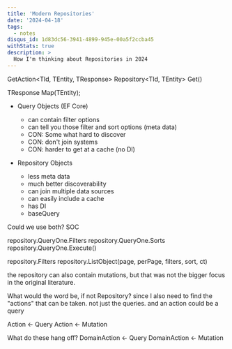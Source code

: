 ```yaml
---
title: 'Modern Repositories'
date: '2024-04-18'
tags:
  - notes
disqus_id: 1d83dc56-3941-4899-945e-00a5f2ccba45
withStats: true
description: >
  How I'm thinking about Repositories in 2024
---
```


GetAction<TId, TEntity, TResponse>
  Repository<TId, TEntity>
    Get()
  
TResponse Map(TEntity);



- Query Objects (EF Core)
  - can contain filter options
  - can tell you those filter and sort options (meta data)
  - CON: Some what hard to discover
  - CON: don't join systems
  - CON: harder to get at a cache (no DI)

- Repository Objects
  - less meta data
  - much better discoverability
  - can join multiple data sources
  - can easily include a cache
  - has DI
  - baseQuery

Could we use both? SOC

repository.QueryOne.Filters
repository.QueryOne.Sorts
repository.QueryOne.Execute()

repository.Filters
repository.ListObject(page, perPage, filters, sort, ct)

the repository can also contain mutations, but that was not the bigger focus in the original literature.

What would the word be, if not Repository?
since I also need to find the "actions" that can be taken. not just the queries. and an action could be a query

Action <- Query
Action <- Mutation

What do these hang off?
DomainAction <- Query
DomainAction <- Mutation
